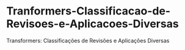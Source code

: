 # Tranformers-Classificacao-de-Revisoes-e-Aplicacoes-Diversas
Transformers: Classificações de Revisões e Aplicações Diversas
